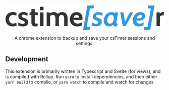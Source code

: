 <div align="center">
<img src="/public/assets/logo.svg"/>

A chrome extension to backup and save your csTimer sessions and settings.
</div>

## Development

This extension is primarily written in Typescript and Svelte (for views), and is compiled with Rollup. Run `yarn` to install dependencies, and then either `yarn build` to compile, or `yarn watch` to compile and watch for changes.
